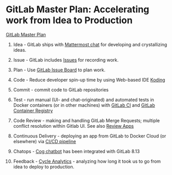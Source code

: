 # GitLab Master Plan: Accelerating work from Idea to Production

[GitLab Master Plan](https://about.gitlab.com/2016/09/13/gitlab-master-plan/)

1. Idea - GitLab ships with [Mattermost chat](https://about.gitlab.com/2015/08/18/gitlab-loves-mattermost/) for developing and crystallizing ideas.

2. Issue - GitLab includes [Issues](https://about.gitlab.com/2016/03/03/start-with-an-issue/) for recording work.

3. Plan - Use [GitLab Issue Board](https://about.gitlab.com/solutions/issueboard/) to plan work.

4. Code - Reduce developer spin-up time by using Web-based IDE [Koding](https://about.gitlab.com/2016/07/26/koding-and-gitlab-integrated/)

5. Commit - commit code to GitLab repositories

6. Test - run manual (UI- and chat-originated) and automated tests
in Docker containers (or in other machines) with [GitLab CI](https://about.gitlab.com/gitlab-ci/)
and [GitLab Container Registry](https://about.gitlab.com/2016/05/23/gitlab-container-registry/)

7. Code Review - making and handling GitLab Merge Requests; multiple conflict resolution within Gitlab UI.  See also [Review Apps](https://about.gitlab.com/2016/11/22/introducing-review-apps/)

8. Continuous Delivery - deploying an app from GitLab to Docker Cloud (or elsewhere) via [CI/CD pipeline](https://about.gitlab.com/2016/08/05/continuous-integration-delivery-and-deployment-with-gitlab/)

9. Chatops - [Cog chatbot](https://gitlab.com/gitlab-org/omnibus-gitlab/issues/1412) has been integrated with GitLab 8.13

10. Feedback - [Cycle Analytics](https://gitlab.com/gitlab-org/gitlab-ce/issues/20975) - analyzing how long it took us to go from idea to deploy to production.
